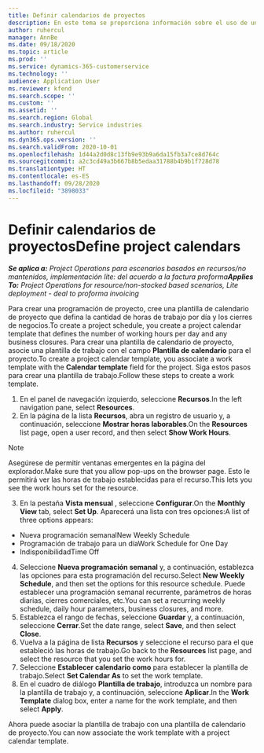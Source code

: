 ```yaml
---
title: Definir calendarios de proyectos
description: En este tema se proporciona información sobre el uso de un calendario de proyecto para realizar un seguimiento de la programación del proyecto.
author: ruhercul
manager: AnnBe
ms.date: 09/18/2020
ms.topic: article
ms.prod: ''
ms.service: dynamics-365-customerservice
ms.technology: ''
audience: Application User
ms.reviewer: kfend
ms.search.scope: ''
ms.custom: ''
ms.assetid: ''
ms.search.region: Global
ms.search.industry: Service industries
ms.author: ruhercul
ms.dyn365.ops.version: ''
ms.search.validFrom: 2020-10-01
ms.openlocfilehash: 1d44a2d0d8c13fb9e93b9a6da15fb3a7ce8d764c
ms.sourcegitcommit: a2c3cd49a3b667b8b5edaa31788b4b9b1f728d78
ms.translationtype: HT
ms.contentlocale: es-ES
ms.lasthandoff: 09/28/2020
ms.locfileid: "3898033"
---
```

# <a name="define-project-calendars"></a><span data-ttu-id="5014f-103">Definir calendarios de proyectos</span><span class="sxs-lookup"><span data-stu-id="5014f-103">Define project calendars</span></span>

<span data-ttu-id="5014f-104">_**Se aplica a:** Project Operations para escenarios basados en recursos/no mantenidos, implementación lite: del acuerdo a la factura proforma_</span><span class="sxs-lookup"><span data-stu-id="5014f-104">_**Applies To:** Project Operations for resource/non-stocked based scenarios, Lite deployment - deal to proforma invoicing_</span></span>

<span data-ttu-id="5014f-105">Para crear una programación de proyecto, cree una plantilla de calendario de proyecto que defina la cantidad de horas de trabajo por día y los cierres de negocios.</span><span class="sxs-lookup"><span data-stu-id="5014f-105">To create a project schedule, you create a project calendar template that defines the number of working hours per day and any business closures.</span></span> <span data-ttu-id="5014f-106">Para crear una plantilla de calendario de proyecto, asocie una plantilla de trabajo con el campo **Plantilla de calendario** para el proyecto.</span><span class="sxs-lookup"><span data-stu-id="5014f-106">To create a project calendar template, you associate a work template with the **Calendar template** field for the project.</span></span> <span data-ttu-id="5014f-107">Siga estos pasos para crear una plantilla de trabajo.</span><span class="sxs-lookup"><span data-stu-id="5014f-107">Follow these steps to create a work template.</span></span>

1. <span data-ttu-id="5014f-108">En el panel de navegación izquierdo, seleccione **Recursos**.</span><span class="sxs-lookup"><span data-stu-id="5014f-108">In the left navigation pane, select **Resources**.</span></span> 
2. <span data-ttu-id="5014f-109">En la página de la lista **Recursos**, abra un registro de usuario y, a continuación, seleccione **Mostrar horas laborables**.</span><span class="sxs-lookup"><span data-stu-id="5014f-109">On the **Resources** list page, open a user record, and then select **Show Work Hours**.</span></span>

  > [!NOTE]
  > <span data-ttu-id="5014f-110">Asegúrese de permitir ventanas emergentes en la página del explorador.</span><span class="sxs-lookup"><span data-stu-id="5014f-110">Make sure that you allow pop-ups on the browser page.</span></span> <span data-ttu-id="5014f-111">Esto le permitirá ver las horas de trabajo establecidas para el recurso.</span><span class="sxs-lookup"><span data-stu-id="5014f-111">This lets you see the work hours set for the resource.</span></span>
  
3. <span data-ttu-id="5014f-112">En la pestaña **Vista mensual** , seleccione **Configurar**.</span><span class="sxs-lookup"><span data-stu-id="5014f-112">On the **Monthly View** tab, select **Set Up**.</span></span> <span data-ttu-id="5014f-113">Aparecerá una lista con tres opciones:</span><span class="sxs-lookup"><span data-stu-id="5014f-113">A list of three options appears:</span></span> 

  - <span data-ttu-id="5014f-114">Nueva programación semanal</span><span class="sxs-lookup"><span data-stu-id="5014f-114">New Weekly Schedule</span></span>
  - <span data-ttu-id="5014f-115">Programación de trabajo para un día</span><span class="sxs-lookup"><span data-stu-id="5014f-115">Work Schedule for One Day</span></span>
  - <span data-ttu-id="5014f-116">Indisponibilidad</span><span class="sxs-lookup"><span data-stu-id="5014f-116">Time Off</span></span>

4. <span data-ttu-id="5014f-117">Seleccione **Nueva programación semanal** y, a continuación, establezca las opciones para esta programación del recurso.</span><span class="sxs-lookup"><span data-stu-id="5014f-117">Select **New Weekly Schedule**, and then set the options for this resource schedule.</span></span> <span data-ttu-id="5014f-118">Puede establecer una programación semanal recurrente, parámetros de horas diarias, cierres comerciales, etc.</span><span class="sxs-lookup"><span data-stu-id="5014f-118">You can set a recurring weekly schedule, daily hour parameters, business closures, and more.</span></span>
5. <span data-ttu-id="5014f-119">Establezca el rango de fechas, seleccione **Guardar** y, a continuación, seleccione **Cerrar**.</span><span class="sxs-lookup"><span data-stu-id="5014f-119">Set the date range, select **Save**, and then select **Close**.</span></span> 
6. <span data-ttu-id="5014f-120">Vuelva a la página de lista **Recursos** y seleccione el recurso para el que estableció las horas de trabajo.</span><span class="sxs-lookup"><span data-stu-id="5014f-120">Go back to the **Resources** list page, and select the resource that you set the work hours for.</span></span> 
7. <span data-ttu-id="5014f-121">Seleccione **Establecer calendario como** para establecer la plantilla de trabajo.</span><span class="sxs-lookup"><span data-stu-id="5014f-121">Select **Set Calendar As** to set the work template.</span></span> 
8. <span data-ttu-id="5014f-122">En el cuadro de diálogo **Plantilla de trabajo**, introduzca un nombre para la plantilla de trabajo y, a continuación, seleccione **Aplicar**.</span><span class="sxs-lookup"><span data-stu-id="5014f-122">In the **Work Template** dialog box, enter a name for the work template, and then select **Apply**.</span></span> 

<span data-ttu-id="5014f-123">Ahora puede asociar la plantilla de trabajo con una plantilla de calendario de proyecto.</span><span class="sxs-lookup"><span data-stu-id="5014f-123">You can now associate the work template with a project calendar template.</span></span>
